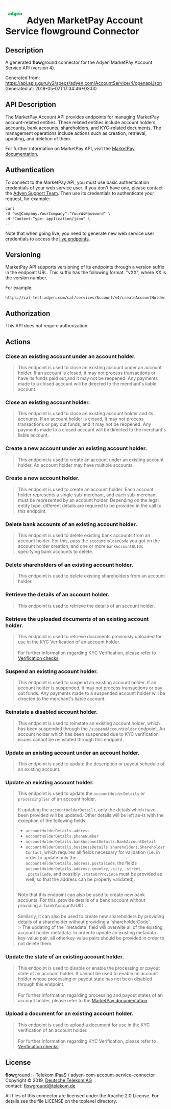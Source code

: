 # ![LOGO](logo.png) Adyen MarketPay Account Service **flow**ground Connector

## Description

A generated **flow**ground connector for the Adyen MarketPay Account Service API (version 4).

Generated from: https://api.apis.guru/v2/specs/adyen.com/AccountService/4/openapi.json<br/>
Generated at: 2019-05-07T17:34:46+03:00

## API Description

The MarketPay Account API provides endpoints for managing MarketPay account-related entities. These related entities include account holders, accounts, bank accounts, shareholders, and KYC-related documents. The management operations include actions such as creation, retrieval, updating, and deletion of them.

For further information on MarketPay API, visit the [MarketPay documentation](https://docs.adyen.com/developers/marketpay/marketpay-overview).
## Authentication
To connect to the MarketPay API, you must use basic authentication credentials of your web service user. If you don't have one, please contact the [Adyen Support Team](https://support.adyen.com/hc/en-us/requests/new). Then use its credentials to authenticate your request, for example:

```
curl
-U "ws@Company.YourCompany":"YourWsPassword" \
-H "Content-Type: application/json" \
...
```
Note that when going live, you need to generate new web service user credentials to access the [live endpoints](https://docs.adyen.com/developers/api-reference/live-endpoints).

## Versioning
MarketPay API supports versioning of its endpoints through a version suffix in the endpoint URL. This suffix has the following format: "vXX", where XX is the version number.

For example:
```
https://cal-test.adyen.com/cal/services/Account/v4/createAccountHolder
```

## Authorization

This API does not require authorization.

## Actions

### Close an existing account under an account holder.

> This endpoint is used to close an existing account under an account holder. If an account is closed, it may not process transactions or have its funds paid out,and it may not be reopened. Any payments made to a closed account will be directed to the merchant's liable account.

### Close an existing account holder.

> This endpoint is used to close an existing account holder and its accounts. If an account holder is closed, it may not process transactions or pay out funds, and it may not be reopened. Any payments made to a closed account will be directed to the merchant's liable account.

### Create a new account under an existing account holder.

> This endpoint is used to create an account under an existing account holder. An account holder may have multiple accounts.

### Create a new account holder.

> This endpoint is used to create an account holder. Each account holder represents a single sub-merchant, and each sub-merchant must be represented by an account holder. Depending on the legal entity type, different details are required to be provided in the call to this endpoint.

### Delete bank accounts of an existing account holder.

> This endpoint is used to delete existing bank accounts from an account holder. For this, pass the `accountHolderCode` you got on the account holder creation, and one or more `bankAccountUUIDs` specifying bank accounts to delete.

### Delete shareholders of an existing account holder.

> This endpoint is used to delete existing shareholders from an account holder.

### Retrieve the details of an account holder.

> This endpoint is used to retrieve the details of an account holder.

### Retrieve the uploaded documents of an existing account holder.

> This endpoint is used to retrieve documents previously uploaded for use in the KYC Verification of an account holder.<br/>
> <br/>
> For further information regarding KYC Verification, please refer to [Verification checks](https://docs.adyen.com/developers/marketpay/onboarding-and-verification/verification-checks).

### Suspend an existing account holder.

> This endpoint is used to suspend an existing account holder. If an account holder is suspended, it may not process transactions or pay out funds. Any payments made to a suspended account holder will be directed to the merchant's liable account.

### Reinstate a disabled account holder.

> This endpoint is used to reinstate an existing account holder, which has been suspended through the `/suspendAccountHolder` endpoint. An account holder which has been suspended due to KYC verification issues cannot be reinstated through this endpoint.

### Update an existing account under an account holder.

> This endpoint is used to update the description or payout schedule of an existing account.

### Update an existing account holder.

> This endpoint is used to update the `accountHolderDetails` or `processingTier` of an account holder.<br/>
> <br/>
> If updating the `accountHolderDetails`, only the details which have been provided will be updated. Other details will be left as-is with the exception of the following fields:<br/>
> * `accountHolderDetails.address`<br/>
> * `accountHolderDetails.phoneNumber`<br/>
> * `accountHolderDetails.bankAccountDetails.BankAccountDetail`<br/>
> * `accountHolderDetails.businessDetails.shareholders.ShareholderContact`, which requires all fields necessary for validation (i.e. in order to update only the `accountHolderDetails.address.postalCode`, the fields `accountHolderDetails.address.country`, `.city`, `.street`, `.postalCode`, and possibly `.stateOrProvince` must be provided as well, so that the address can be properly validated).<br/>
> <br/>
> Note that this endpoint can also be used to create new bank accounts. For this, provide details of a bank account without providing a `bankAccountUUID`.<br/>
> <br/>
> Similarly, it can also be used to create new shareholders by providing details of a shareholder without providing a `shareholderCode`.<br/>
> > The updating of the `metadata` field will overwite all of the existing account holder metadata. In order to update an existing metadata key-value pair, all otherkey-value pairs should be provided in order to not delete them.

### Update the state of an existing account holder.

> This endpoint is used to disable or enable the processing or payout state of an account holder. It cannot be used to enable an account holder whose processing or payout state has not been disabled through this endpoint.<br/>
> <br/>
> For further information regarding processing and payout states of an account holder, please refer to the [MarketPay documentation](https://docs.adyen.com/developers/marketpay/marketpay-overview).

### Upload a document for an existing account holder.

> This endpoint is used to upload a document for use in the KYC verification of an account holder.<br/>
> <br/>
> For further information regarding KYC Verification, please refer to [Verification checks](https://docs.adyen.com/developers/marketpay/onboarding-and-verification/verification-checks).

## License

**flow**ground :- Telekom iPaaS / adyen-com-account-service-connector<br/>
Copyright © 2019, [Deutsche Telekom AG](https://www.telekom.de)<br/>
contact: flowground@telekom.de

All files of this connector are licensed under the Apache 2.0 License. For details
see the file LICENSE on the toplevel directory.
